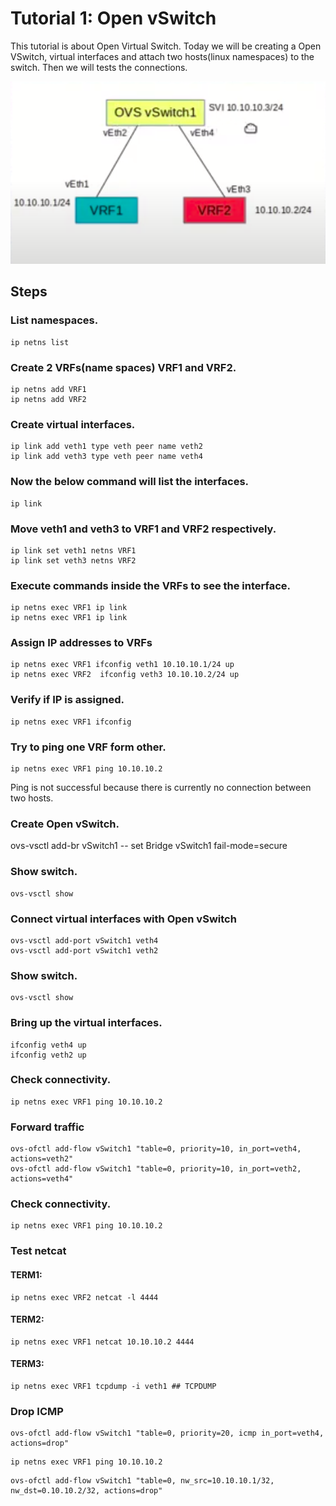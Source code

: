 # Tutorial 1: Open vSwitch

This tutorial is about Open Virtual Switch. Today we will be creating a Open VSwitch, virtual interfaces and attach two hosts(linux namespaces) to the switch. Then we will tests the connections.

![ALT TEXT](https://github.com/SNL-UCSB/cs-176b-tutorials-spring23/blob/main/tutorial1/image.png?raw=true)


## Steps

### List namespaces.
```
ip netns list
```
### Create 2 VRFs(name spaces) VRF1 and VRF2.
```
ip netns add VRF1
ip netns add VRF2
```
### Create virtual interfaces.
```
ip link add veth1 type veth peer name veth2
ip link add veth3 type veth peer name veth4
```
### Now the below command will list the interfaces.
```
ip link
```
### Move veth1 and veth3 to VRF1 and VRF2 respectively.
```
ip link set veth1 netns VRF1
ip link set veth3 netns VRF2
```
### Execute commands inside the VRFs to see the interface.
```
ip netns exec VRF1 ip link
ip netns exec VRF1 ip link
```
### Assign IP addresses to VRFs
```
ip netns exec VRF1 ifconfig veth1 10.10.10.1/24 up
ip netns exec VRF2  ifconfig veth3 10.10.10.2/24 up
```
### Verify if IP is assigned.
```
ip netns exec VRF1 ifconfig
```
### Try to ping one VRF form other.
```
ip netns exec VRF1 ping 10.10.10.2
```
Ping is not successful because there is currently no connection between two hosts.
### Create Open vSwitch.

ovs-vsctl add-br vSwitch1 -- set Bridge vSwitch1 fail-mode=secure

### Show switch.
```
ovs-vsctl show
```
### Connect virtual interfaces with Open vSwitch
```
ovs-vsctl add-port vSwitch1 veth4
ovs-vsctl add-port vSwitch1 veth2
```
### Show switch.
```
ovs-vsctl show
```
### Bring up the virtual interfaces.
```
ifconfig veth4 up
ifconfig veth2 up
```
### Check connectivity.

```
ip netns exec VRF1 ping 10.10.10.2
```

### Forward traffic
```
ovs-ofctl add-flow vSwitch1 "table=0, priority=10, in_port=veth4, actions=veth2"
ovs-ofctl add-flow vSwitch1 "table=0, priority=10, in_port=veth2, actions=veth4"
```
### Check connectivity.
```
ip netns exec VRF1 ping 10.10.10.2
```

### Test netcat
#### TERM1: 
```
ip netns exec VRF2 netcat -l 4444
```
#### TERM2: 
```
ip netns exec VRF1 netcat 10.10.10.2 4444
```
#### TERM3: 
```
ip netns exec VRF1 tcpdump -i veth1 ## TCPDUMP
```
### Drop ICMP
```
ovs-ofctl add-flow vSwitch1 "table=0, priority=20, icmp in_port=veth4, actions=drop"
```
```
ip netns exec VRF1 ping 10.10.10.2
```
```
ovs-ofctl add-flow vSwitch1 "table=0, nw_src=10.10.10.1/32, nw_dst=0.10.10.2/32, actions=drop"
```
